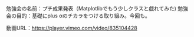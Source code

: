 勉強会の名前：プチ成果発表（Matplotlibでもう少しクラスと戯れてみた)
勉強会の目的：基礎にplus αのチカラをつける取り組み。今回も。

動画URL：https://player.vimeo.com/video/835104428